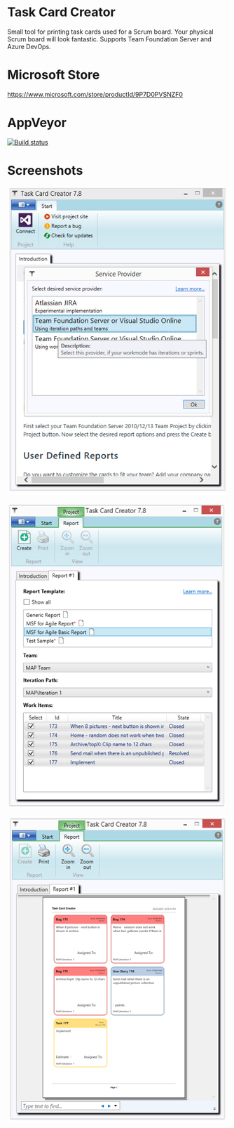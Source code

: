 # Task Card Creator
Small tool for printing task cards used for a Scrum board. Your physical Scrum board will look fantastic. Supports Team Foundation Server and Azure DevOps.

# Microsoft Store
https://www.microsoft.com/store/productId/9P7D0PVSNZF0

# AppVeyor
[![Build status](https://ci.appveyor.com/api/projects/status/g1kb82nis02kc07c?svg=true)](https://ci.appveyor.com/project/frederiksen/task-card-creator)

# Screenshots

![Alt text](/images/screen1.png "Service provider selection")

![Alt text](/images/screen2.png "Select report")

![Alt text](/images/screen3.png "Report ready")
